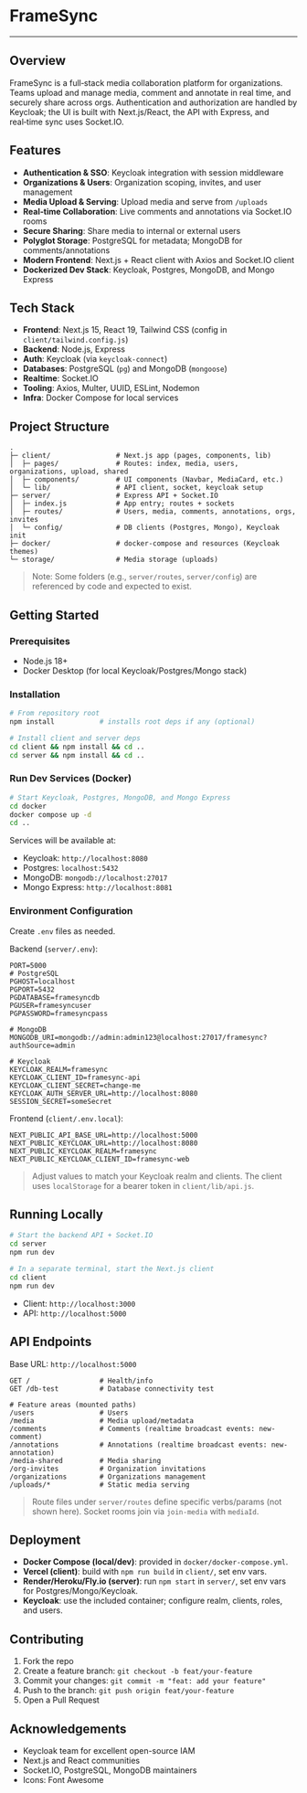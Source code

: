 # FrameSync

---

## Overview

FrameSync is a full‑stack media collaboration platform for organizations. Teams upload and manage media, comment and annotate in real time, and securely share across orgs. Authentication and authorization are handled by Keycloak; the UI is built with Next.js/React, the API with Express, and real‑time sync uses Socket.IO.

## Features

- **Authentication & SSO**: Keycloak integration with session middleware
- **Organizations & Users**: Organization scoping, invites, and user management
- **Media Upload & Serving**: Upload media and serve from `/uploads`
- **Real‑time Collaboration**: Live comments and annotations via Socket.IO rooms
- **Secure Sharing**: Share media to internal or external users
- **Polyglot Storage**: PostgreSQL for metadata; MongoDB for comments/annotations
- **Modern Frontend**: Next.js + React client with Axios and Socket.IO client
- **Dockerized Dev Stack**: Keycloak, Postgres, MongoDB, and Mongo Express

## Tech Stack

- **Frontend**: Next.js 15, React 19, Tailwind CSS (config in `client/tailwind.config.js`)
- **Backend**: Node.js, Express
- **Auth**: Keycloak (via `keycloak-connect`)
- **Databases**: PostgreSQL (`pg`) and MongoDB (`mongoose`)
- **Realtime**: Socket.IO
- **Tooling**: Axios, Multer, UUID, ESLint, Nodemon
- **Infra**: Docker Compose for local services

## Project Structure

```
.
├─ client/                # Next.js app (pages, components, lib)
│  ├─ pages/              # Routes: index, media, users, organizations, upload, shared
│  ├─ components/         # UI components (Navbar, MediaCard, etc.)
│  └─ lib/                # API client, socket, keycloak setup
├─ server/                # Express API + Socket.IO
│  ├─ index.js            # App entry; routes + sockets
│  ├─ routes/             # Users, media, comments, annotations, orgs, invites
│  └─ config/             # DB clients (Postgres, Mongo), Keycloak init
├─ docker/                # docker-compose and resources (Keycloak themes)
└─ storage/               # Media storage (uploads)
```

> Note: Some folders (e.g., `server/routes`, `server/config`) are referenced by code and expected to exist.

## Getting Started

### Prerequisites

- Node.js 18+
- Docker Desktop (for local Keycloak/Postgres/Mongo stack)

### Installation

```bash
# From repository root
npm install           # installs root deps if any (optional)

# Install client and server deps
cd client && npm install && cd ..
cd server && npm install && cd ..
```

### Run Dev Services (Docker)

```bash
# Start Keycloak, Postgres, MongoDB, and Mongo Express
cd docker
docker compose up -d
cd ..
```

Services will be available at:
- Keycloak: `http://localhost:8080`
- Postgres: `localhost:5432`
- MongoDB: `mongodb://localhost:27017`
- Mongo Express: `http://localhost:8081`

### Environment Configuration

Create `.env` files as needed.

Backend (`server/.env`):

```env
PORT=5000
# PostgreSQL
PGHOST=localhost
PGPORT=5432
PGDATABASE=framesyncdb
PGUSER=framesyncuser
PGPASSWORD=framesyncpass

# MongoDB
MONGODB_URI=mongodb://admin:admin123@localhost:27017/framesync?authSource=admin

# Keycloak
KEYCLOAK_REALM=framesync
KEYCLOAK_CLIENT_ID=framesync-api
KEYCLOAK_CLIENT_SECRET=change-me
KEYCLOAK_AUTH_SERVER_URL=http://localhost:8080
SESSION_SECRET=someSecret
```

Frontend (`client/.env.local`):

```env
NEXT_PUBLIC_API_BASE_URL=http://localhost:5000
NEXT_PUBLIC_KEYCLOAK_URL=http://localhost:8080
NEXT_PUBLIC_KEYCLOAK_REALM=framesync
NEXT_PUBLIC_KEYCLOAK_CLIENT_ID=framesync-web
```

> Adjust values to match your Keycloak realm and clients. The client uses `localStorage` for a bearer token in `client/lib/api.js`.

## Running Locally

```bash
# Start the backend API + Socket.IO
cd server
npm run dev

# In a separate terminal, start the Next.js client
cd client
npm run dev
```

- Client: `http://localhost:3000`
- API: `http://localhost:5000`

## API Endpoints

Base URL: `http://localhost:5000`

```http
GET /                 # Health/info
GET /db-test          # Database connectivity test

# Feature areas (mounted paths)
/users                # Users
/media                # Media upload/metadata
/comments             # Comments (realtime broadcast events: new-comment)
/annotations          # Annotations (realtime broadcast events: new-annotation)
/media-shared         # Media sharing
/org-invites          # Organization invitations
/organizations        # Organizations management
/uploads/*            # Static media serving
```

> Route files under `server/routes` define specific verbs/params (not shown here). Socket rooms join via `join-media` with `mediaId`.


## Deployment

- **Docker Compose (local/dev)**: provided in `docker/docker-compose.yml`.
- **Vercel (client)**: build with `npm run build` in `client/`, set env vars.
- **Render/Heroku/Fly.io (server)**: run `npm start` in `server/`, set env vars for Postgres/Mongo/Keycloak.
- **Keycloak**: use the included container; configure realm, clients, roles, and users.

## Contributing

1. Fork the repo
2. Create a feature branch: `git checkout -b feat/your-feature`
3. Commit your changes: `git commit -m "feat: add your feature"`
4. Push to the branch: `git push origin feat/your-feature`
5. Open a Pull Request

## Acknowledgements

- Keycloak team for excellent open-source IAM
- Next.js and React communities
- Socket.IO, PostgreSQL, MongoDB maintainers
- Icons: Font Awesome
